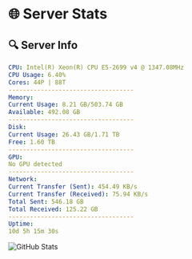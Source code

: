 # 🌐 Server Stats
## 🔍 Server Info
```yaml
CPU: Intel(R) Xeon(R) CPU E5-2699 v4 @ 1347.08MHz
CPU Usage: 6.40%
Cores: 44P | 88T
-----------------------------------
Memory:
Current Usage: 8.21 GB/503.74 GB
Available: 492.08 GB
-----------------------------------
Disk:
Current Usage: 26.43 GB/1.71 TB
Free: 1.60 TB
-----------------------------------
GPU:
No GPU detected
-----------------------------------
Network:
Current Transfer (Sent): 454.49 KB/s
Current Transfer (Received): 75.94 KB/s
Total Sent: 546.18 GB
Total Received: 125.22 GB
-----------------------------------
Uptime:
10d 5h 15m 30s
```
![GitHub Stats](https://img.shields.io/badge/Updated-2025-04-29_22:24:18-blue)